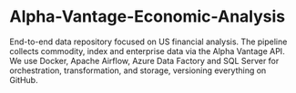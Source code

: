 # Alpha-Vantage-Economic-Analysis
End-to-end data repository focused on US financial analysis. The pipeline collects commodity, index and enterprise data via the Alpha Vantage API. We use Docker, Apache Airflow, Azure Data Factory and SQL Server for orchestration, transformation, and storage, versioning everything on GitHub.

